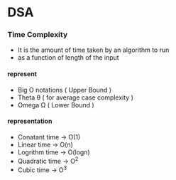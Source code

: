# DSA

### Time Complexity
- It is the amount of time taken by an algorithm to run
- as a function of length of the input

#### represent
-  Big O notations ( Upper Bound )
-  Theta θ         ( for average case complexity )
-  Omega Ω         ( Lower Bound )

#### representation
- Conatant time  -> O(1)
- Linear time    -> O(n)
- Logrithm time  -> O(logn)
- Quadratic time -> O<sup>2</sup>
- Cubic time     -> O<sup>3</sup>


